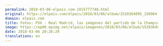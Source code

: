 ```yaml
---
permalink: 2018-03-06-elpais.com-1815777748.html
original: https://elpais.com/elpais/2018/03/06/album/1520364895_158964.html#?ref=rss&format=simple&link=link
domain: elpais.com
title: Fotos: PSG - Real Madrid, las imágenes del partido de la Champions League
image: https://ep00.epimg.net/elpais/imagenes/2018/03/06/album/1520364895_158964_1520366584_rrss_normal.jpg
date: 2018-03-06 20:26:29
translations: en
---
```


